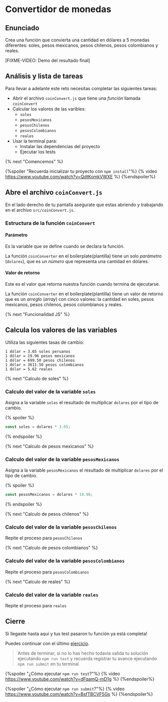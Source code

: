 # Convertidor de monedas

## Enunciado

Crea una función que convierta una cantidad en dólares a 5 monedas diferentes:
soles, pesos mexicanos, pesos chilenos, pesos colombianos y reales.

[FIXME-VIDEO: Demo del resultado final]

## Análisis y lista de tareas

Para llevar a adelante este reto necesitas completar las siguientes tareas:

* Abrir el archivo `coinConvert.js` que tiene una _función_ llamada `coinConvert`
* Calcular los valores de las varibles:
  - `soles`
  - `pesosMexicanos`
  - `pesosChilenos`
  - `pesosColombianos`
  - `reales`
* Usar la terminal para:
  - Instalar las dependencias del proyecto
  - Ejecutar los tests

{% next "Comencemos" %}

{%spoiler "Recuerda inicializar tu proyecto con `npm install`"%}
{% video https://www.youtube.com/watch?v=QdtKomkVWXE %}
{%endspoiler%}

## Abre el archivo `coinConvert.js`

En el lado derecho de tu pantalla asegurate que estas abriendo y trabajando
en el archivo `src/coinConvert.js`.

### Estructura de la función `coinConvert`

#### Parámetro

Es la variable que se define cuando se declara la función.

La función `coinConverter` en el boilerplate(plantilla) tiene un solo
_parámetro_ (`dolares`), que es un _número_ que representa una cantidad en dólares.

#### Valor de retorno

Este es el valor que retorna nuestra función cuando termina de ejecutarse.

La función `coinConverter` en el boilerplate(plantilla) tiene
un valor de retorno que es un _arreglo_ (_array_) con cinco valores:
la cantidad en soles, pesos mexicanos, pesos chilenos, pesos colombianos y reales.

{% next "Funcionalidad JS" %}

## Calcula los valores de las variables

Utiliza las siguientes tasas de cambio:

```text
1 dólar = 3.65 soles peruanos
1 dólar = 19.96 pesos mexicanos
1 dólar = 699.50 pesos chilenos
1 dólar = 3611.50 pesos colombianos
1 dólar = 5.62 reales
```

{% next "Calculo de soles" %}

### Calculo del valor de la variable `soles`

Asigna a la variable `soles` el resultado de multiplicar `dolares` por
el tipo de cambio.

{% spoiler %}

```js
const soles = dolares * 3.65;
```

{% endspoiler %}

{% next "Calculo de pesos mexicanos" %}

### Calculo del valor de la variable `pesosMexicanos`

Asigna a la variable `pesosMexicanos` el resultado de multiplicar `dolares`
por el tipo de cambio.

{% spoiler %}

```js
const pesosMexicanos = dolares * 19.96;
```

{% endspoiler %}

{% next "Calculo de pesos chilenos" %}

### Calculo del valor de la variable `pesosChilenos`

Repite el proceso para `pesosChilenos`

{% next "Calculo de pesos colombianos" %}

### Calculo del valor de la variable `pesosColombianos`

Repite el proceso para `pesosColombianos`

{% next "Calculo de reales" %}

### Calculo del valor de la variable `reales`

Repite el proceso para `reales`

## Cierre

Si llegaste hasta aquí y tus test pasaron tu función ya está completa!

Puedes continuar con el último
[ejercicio](https://lab.cs50.io/Laboratoria/admission-curriculum/rediseno-prework-fe/admission/03-prework/08-exercises/sandbox/02-restaurant-bill/).

> Antes de terminar, si no lo has hecho todavía valida tu solución ejecutando
> `npm run test` y recuerda registrar tu avance ejecutando `npm run submit` en
> tu terminal

{%spoiler "¿Cómo ejecutar `npm run test`?"%}
{% video https://www.youtube.com/watch?v=dFqamQ-mD1g %}
{%endspoiler%}

{%spoiler "¿Cómo ejecutar `npm run submit`?"%}
{% video https://www.youtube.com/watch?v=BsfTBCVF5Gs %}
{%endspoiler%}
